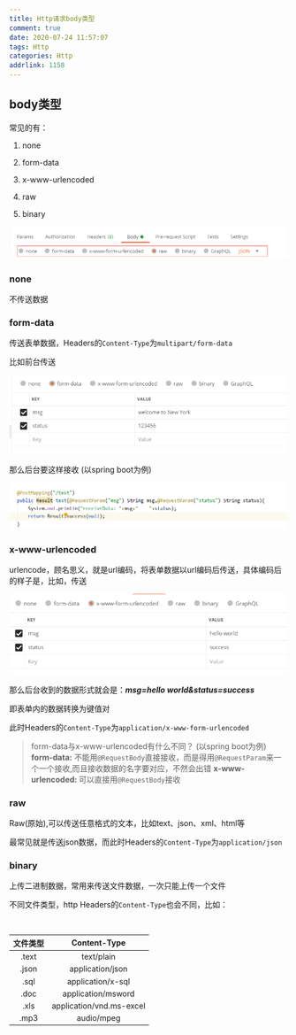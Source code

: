 ```yaml
---
title: Http请求body类型
comment: true
date: 2020-07-24 11:57:07
tags: Http
categories: Http
addrlink: 1158
---
```



## body类型

常见的有：

  1. none 

  2. form-data 

  3. x-www-urlencoded

  4. raw

  5. binary


![img1](./Http请求body类型/1.png)


### none

不传送数据

### form-data

传送表单数据，Headers的`Content-Type`为`multipart/form-data`

比如前台传送


![img3](./Http请求body类型/3.png)


那么后台要这样接收 (以spring boot为例)


![img4](./Http请求body类型/4.png)


### x-www-urlencoded

urlencode，顾名思义，就是url编码，将表单数据以url编码后传送，具体编码后的样子是，比如，传送

![img2](./Http请求body类型/2.png)


那么后台收到的数据形式就会是：<i><b>msg=hello world&status=success</b></i>

即表单内的数据转换为键值对

此时Headers的`Content-Type`为`application/x-www-form-urlencoded`


> form-data与x-www-urlencoded有什么不同？ (以spring boot为例)
> <b>form-data:</b>  不能用`@RequestBody`直接接收，而是得用`@RequestParam`来一个一个接收,而且接收数据的名字要对应，不然会出错
> <b>x-www-urlencoded: </b> 可以直接用`@RequestBody`接收



### raw

Raw(原始),可以传送任意格式的文本，比如text、json、xml、html等

最常见就是传送json数据，而此时Headers的`Content-Type`为`application/json`


### binary

上传二进制数据，常用来传送文件数据，一次只能上传一个文件

不同文件类型，http Headers的`Content-Type`也会不同，比如：

<br>

| 文件类型 | Content-Type |
| :--: | :--: |
| .text | text/plain |
| .json | application/json |
| .sql  | application/x-sql |
| .doc | application/msword |
| .xls | application/vnd.ms-excel |
| .mp3 | audio/mpeg |
